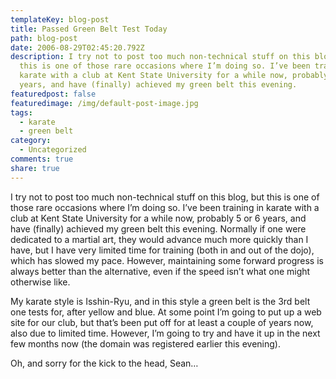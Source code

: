 ```yaml
---
templateKey: blog-post
title: Passed Green Belt Test Today
path: blog-post
date: 2006-08-29T02:45:20.792Z
description: I try not to post too much non-technical stuff on this blog, but
  this is one of those rare occasions where I’m doing so. I’ve been training in
  karate with a club at Kent State University for a while now, probably 5 or 6
  years, and have (finally) achieved my green belt this evening.
featuredpost: false
featuredimage: /img/default-post-image.jpg
tags:
  - karate
  - green belt
category:
  - Uncategorized
comments: true
share: true
---
```

<!--StartFragment-->

I try not to post too much non-technical stuff on this blog, but this is one of those rare occasions where I’m doing so. I’ve been training in karate with a club at Kent State University for a while now, probably 5 or 6 years, and have (finally) achieved my green belt this evening. Normally if one were dedicated to a martial art, they would advance much more quickly than I have, but I have very limited time for training (both in and out of the dojo), which has slowed my pace. However, maintaining some forward progress is always better than the alternative, even if the speed isn’t what one might otherwise like.

My karate style is Isshin-Ryu, and in this style a green belt is the 3rd belt one tests for, after yellow and blue. At some point I’m going to put up a web site for our club, but that’s been put off for at least a couple of years now, also due to limited time. However, I’m going to try and have it up in the next few months now (the domain was registered earlier this evening).

Oh, and sorry for the kick to the head, Sean…

<!--EndFragment-->